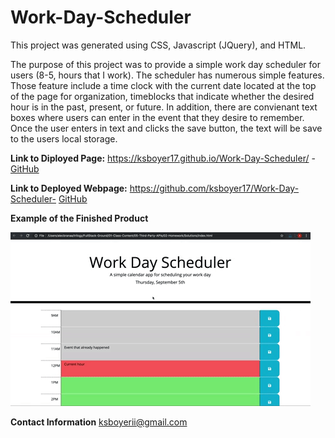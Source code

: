# Work-Day-Scheduler

This project was generated using CSS, Javascript (JQuery), and HTML.

The purpose of this project was to provide a simple work day scheduler for users (8-5, hours that I work). The scheduler has numerous simple features. Those feature include a time clock with the current date located at the top of the page for organization, timeblocks that indicate whether the desired hour is in the past, present, or future. In addition, there are convienant text boxes where users can enter in the event that they desire to remember. Once the user enters in text and clicks the save button, the text will be save to the users local storage.

**Link to Diployed Page:**
https://ksboyer17.github.io/Work-Day-Scheduler/ -
[GitHub](https://ksboyer17.github.io/Work-Day-Scheduler/)

**Link to Deployed Webpage:**
https://github.com/ksboyer17/Work-Day-Scheduler-
[GitHub](https://github.com/ksboyer17/Work-Day-Scheduler)

**Example of the Finished Product**


![A user clicks on slots on the color-coded calendar and edits the events.](./Assets/05-third-party-apis-homework-demo.gif)

**Contact Information**
ksboyerii@gmail.com